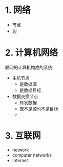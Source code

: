 # 1. 网络
- 节点
- 边
# 2. 计算机网络
联网的计算机构成的系统
- 主机节点
	- 是数据源
	- 是数据目标
- 数据交换节点
	- 转发数据
	- 既不是源也不是目标
	- 
# 3. 互联网


- network
- computer networks
- Internet
